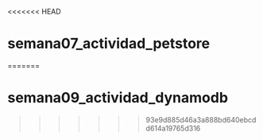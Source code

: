 <<<<<<< HEAD
# semana07_actividad_petstore
=======
# semana09_actividad_dynamodb
>>>>>>> 93e9d885d46a3a888bd640ebcdd614a19765d316
